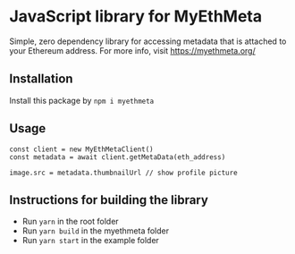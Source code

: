 # JavaScript library for MyEthMeta

Simple, zero dependency library for accessing metadata that is attached to your Ethereum address. 
For more info, visit https://myethmeta.org/

## Installation

Install this package by `npm i myethmeta`

## Usage

```
const client = new MyEthMetaClient()
const metadata = await client.getMetaData(eth_address)

image.src = metadata.thumbnailUrl // show profile picture
```

## Instructions for building the library

- Run `yarn` in the root folder
- Run `yarn build` in the myethmeta folder
- Run `yarn start` in the example folder

